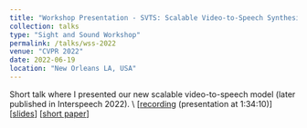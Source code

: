 ```yaml
---
title: "Workshop Presentation - SVTS: Scalable Video-to-Speech Synthesis - Extended Abstract"
collection: talks
type: "Sight and Sound Workshop"
permalink: /talks/wss-2022
venue: "CVPR 2022"
date: 2022-06-19
location: "New Orleans LA, USA"
---
```


Short talk where I presented our new scalable video-to-speech model (later published in Interspeech 2022). \\
[[recording](https://youtu.be/4snrnq2MaAc?t=5650) (presentation at 1:34:10)] [[slides](https://docs.google.com/presentation/d/15r5cZr-emmF0zbBKsjyvMFNAjLZkSqeNEmqvcQcNoVg/edit?usp=share_link)] [[short paper](http://sightsound.org/papers/2022/Mira_SVTS_Scalable_Video-to-Speech_Synthesis_-_Extended_Abstract.pdf)]
